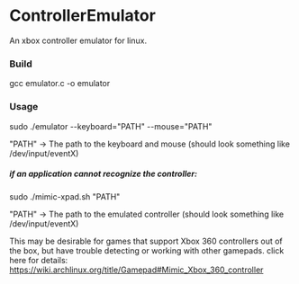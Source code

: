# ControllerEmulator
An xbox controller emulator for linux.

### Build

gcc emulator.c -o emulator

### Usage

sudo ./emulator --keyboard="PATH" --mouse="PATH"

"PATH" -> The path to the keyboard and mouse (should look something like /dev/input/eventX)

##### if an application cannot recognize the controller:

sudo ./mimic-xpad.sh "PATH"

"PATH" -> The path to the emulated controller (should look something like /dev/input/eventX)

This may be desirable for games that support Xbox 360 controllers out of the box, but have trouble detecting or working with other gamepads.
click here for details: https://wiki.archlinux.org/title/Gamepad#Mimic_Xbox_360_controller
